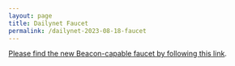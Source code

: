 ```yaml
---
layout: page
title: Dailynet Faucet
permalink: /dailynet-2023-08-18-faucet
---
```


[Please find the new Beacon-capable faucet by following this link](https://faucet.dailynet-2023-08-18.teztnets.xyz).
